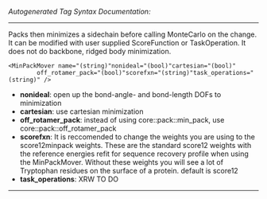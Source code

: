 _Autogenerated Tag Syntax Documentation:_

---
Packs then minimizes a sidechain before calling MonteCarlo on the change. It can be modified with user supplied ScoreFunction or TaskOperation. It does not do backbone, ridged body minimization.

```
<MinPackMover name="(string)"nonideal="(bool)"cartesian="(bool)"
        off_rotamer_pack="(bool)"scorefxn="(string)"task_operations="(string)" />
```

-   **nonideal**: open up the bond-angle- and bond-length DOFs to minimization
-   **cartesian**: use cartesian minimization
-   **off_rotamer_pack**: instead of using core::pack::min_pack, use core::pack::off_rotamer_pack
-   **scorefxn**: It is reccomended to change the weights you are using to the score12minpack weights. These are the standard score12 weights with the reference energies refit for sequence recovery profile when using the MinPackMover. Without these weights you will see a lot of Tryptophan residues on the surface of a protein. default is score12
-   **task_operations**: XRW TO DO

---
